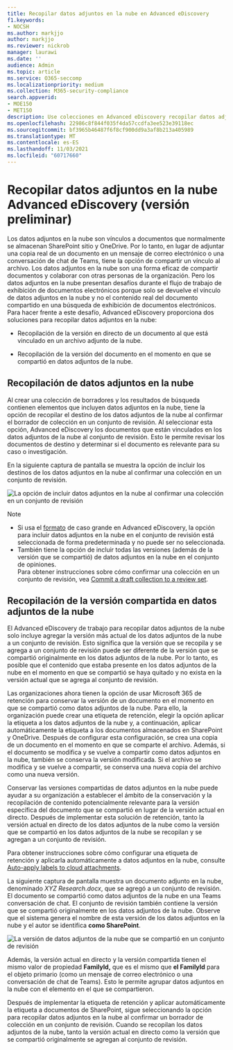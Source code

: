 ```yaml
---
title: Recopilar datos adjuntos en la nube en Advanced eDiscovery
f1.keywords:
- NOCSH
ms.author: markjjo
author: markjjo
ms.reviewer: nickrob
manager: laurawi
ms.date: ''
audience: Admin
ms.topic: article
ms.service: O365-seccomp
ms.localizationpriority: medium
ms.collection: M365-security-compliance
search.appverid:
- MOE150
- MET150
description: Use colecciones en Advanced eDiscovery recopilar datos adjuntos en la nube para su revisión en una investigación o caso.
ms.openlocfilehash: 22986c8f844f035f4da57ccdfa3ee523e39118ec
ms.sourcegitcommit: bf3965b46487f6f8cf900dd9a3af8b213a405989
ms.translationtype: MT
ms.contentlocale: es-ES
ms.lasthandoff: 11/03/2021
ms.locfileid: "60717660"
---
```

# <a name="collect-cloud-attachments-in-advanced-ediscovery-preview"></a>Recopilar datos adjuntos en la nube Advanced eDiscovery (versión preliminar)

Los datos adjuntos en la nube son vínculos a documentos que normalmente se almacenan SharePoint sitio y OneDrive. Por lo tanto, en lugar de adjuntar una copia real de un documento en un mensaje de correo electrónico o una conversación de chat de Teams, tiene la opción de compartir un vínculo al archivo. Los datos adjuntos en la nube son una forma eficaz de compartir documentos y colaborar con otras personas de la organización. Pero los datos adjuntos en la nube presentan desafíos durante el flujo de trabajo de exhibición de documentos electrónicos porque solo se devuelve el vínculo de datos adjuntos en la nube y no el contenido real del documento compartido en una búsqueda de exhibición de documentos electrónicos. Para hacer frente a este desafío, Advanced eDiscovery proporciona dos soluciones para recopilar datos adjuntos en la nube:  

- Recopilación de la versión en directo de un documento al que está vinculado en un archivo adjunto de la nube.

- Recopilación de la versión del documento en el momento en que se compartió en datos adjuntos de la nube.

## <a name="collecting-cloud-attachments"></a>Recopilación de datos adjuntos en la nube

Al crear una colección de borradores y los resultados de búsqueda contienen elementos que incluyen datos adjuntos en la nube, tiene la opción de recopilar el destino de los datos adjuntos de la nube al confirmar el borrador de colección en un conjunto de revisión. Al seleccionar esta opción, Advanced eDiscovery los documentos que están vinculados en los datos adjuntos de la nube al conjunto de revisión. Esto le permite revisar los documentos de destino y determinar si el documento es relevante para su caso o investigación.

En la siguiente captura de pantalla se muestra la opción de incluir los destinos de los datos adjuntos en la nube al confirmar una colección en un conjunto de revisión.

![La opción de incluir datos adjuntos en la nube al confirmar una colección en un conjunto de revisión](../media/CollectCloudAttachments1.png)

> [!NOTE]
>- Si usa el [formato](advanced-ediscovery-large-cases.md) de caso grande en Advanced eDiscovery, la opción para incluir datos adjuntos en la nube en el conjunto de revisión está seleccionada de forma predeterminada y no puede ser no seleccionada.<br/>
>- También tiene la opción de incluir todas las versiones (además de la versión que se compartió) de datos adjuntos en la nube en el conjunto de opiniones.  
Para obtener instrucciones sobre cómo confirmar una colección en un conjunto de revisión, vea [Commit a draft collection to a review set](commit-draft-collection.md).

## <a name="collecting-the-version-shared-in-a-cloud-attachment"></a>Recopilación de la versión compartida en datos adjuntos de la nube

El Advanced eDiscovery de trabajo para recopilar datos adjuntos de la nube solo incluye agregar la versión más actual de los datos adjuntos de la nube a un conjunto de revisión. Esto significa que la versión que se recopila y se agrega a un conjunto de revisión puede ser diferente de la versión que se compartió originalmente en los datos adjuntos de la nube. Por lo tanto, es posible que el contenido que estaba presente en los datos adjuntos de la nube en el momento en que se compartió se haya quitado y no exista en la versión actual que se agrega al conjunto de revisión.

Las organizaciones ahora tienen la opción de usar Microsoft 365 de retención para conservar la versión de un documento en el momento en que se compartió como datos adjuntos de la nube. Para ello, la organización puede crear una etiqueta de retención, elegir la opción aplicar la etiqueta a los datos adjuntos de la nube y, a continuación, aplicar automáticamente la etiqueta a los documentos almacenados en SharePoint y OneDrive. Después de configurar esta configuración, se crea una copia de un documento en el momento en que se comparte el archivo. Además, si el documento se modifica y se vuelve a compartir como datos adjuntos en la nube, también se conserva la versión modificada. Si el archivo se modifica y se vuelve a compartir, se conserva una nueva copia del archivo como una nueva versión.

Conservar las versiones compartidas de datos adjuntos en la nube puede ayudar a su organización a establecer el ámbito de la conservación y la recopilación de contenido potencialmente relevante para la versión específica del documento que se compartió en lugar de la versión actual en directo. Después de implementar esta solución de retención, tanto la versión actual en directo de los datos adjuntos de la nube como la versión que se compartió en los datos adjuntos de la nube se recopilan y se agregan a un conjunto de revisión.

Para obtener instrucciones sobre cómo configurar una etiqueta de retención y aplicarla automáticamente a datos adjuntos en la nube, consulte [Auto-apply labels to cloud attachments](apply-retention-labels-automatically.md#auto-apply-labels-to-cloud-attachments).

La siguiente captura de pantalla muestra un documento adjunto en la nube, denominado *XYZ Research.docx*, que se agregó a un conjunto de revisión. El documento se compartió como datos adjuntos de la nube en una Teams conversación de chat. El conjunto de revisión también contiene la versión que se compartió originalmente en los datos adjuntos de la nube. Observe que el sistema genera el nombre de esta versión de los datos adjuntos en la nube y el autor se identifica **como SharePoint**.

![La versión de datos adjuntos de la nube que se compartió en un conjunto de revisión](../media/CollectCloudAttachments2.png)

Además, la versión actual en directo y la versión compartida tienen el mismo valor de propiedad **FamilyId,** que es el mismo que **el FamilyId** para el objeto primario (como un mensaje de correo electrónico o una conversación de chat de Teams). Esto le permite agrupar datos adjuntos en la nube con el elemento en el que se compartieron.

Después de implementar la etiqueta de retención y aplicar automáticamente la etiqueta a documentos de SharePoint, sigue seleccionando la opción para recopilar datos adjuntos en la nube al confirmar un borrador de colección en un conjunto de revisión. Cuando se recopilan los datos adjuntos de la nube, tanto la versión actual en directo como la versión que se compartió originalmente se agregan al conjunto de revisión.
